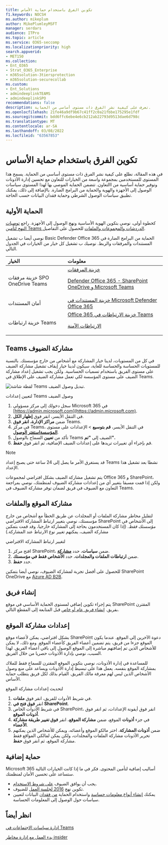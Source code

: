 ```yaml
---
title: تكوين الفرق باستخدام حماية الأساس
f1.keywords: NOCSH
ms.author: mikeplum
author: MikePlumleyMSFT
manager: serdars
audience: ITPro
ms.topic: article
ms.service: O365-seccomp
ms.localizationpriority: high
search.appverid:
- MET150
ms.collection:
- Ent_O365
- Strat_O365_Enterprise
- m365solution-3tiersprotection
- m365solution-securecollab
ms.custom:
- Ent_Solutions
- admindeeplinkTEAMS
- admindeeplinkSPO
recommendations: false
description: تعرف على كيفية نشر الفرق ذات مستوى أساسي من الحماية.
ms.openlocfilehash: 21fe46a9df9b67c41ff2c0a21fbbe175295e1fdf
ms.sourcegitcommit: bdd6ffc6ebe4e6cb212ab22793d9513dae6d798c
ms.translationtype: MT
ms.contentlocale: ar-SA
ms.lasthandoff: 03/08/2022
ms.locfileid: "63567853"
---
```

# <a name="configure-teams-with-baseline-protection"></a>تكوين الفرق باستخدام حماية الأساس

في هذه المقالة، نطلع على كيفية نشر الفرق ذات مستوى أساسي من الحماية. يسمح هذا المستوى للمستخدمين بمجموعة واسعة من الخيارات للتعاون مع تحسين إدارة الأذونات وتوفير حماية أساسية من االتعاون. تتضمن الحماية الموصى بها لهذا المستوى سياسات الوصول إلى الأجهزة والهوية والحماية من البرامج الضارة. بالإضافة إلى ذلك، يمكنك تطبيق سياسات الوصول الشرطي وحماية فقدان البيانات حسب الحاجة.

## <a name="initial-protections"></a>الحماية الأولية

كخطوة أولى، نوصي بتكوين الهوية الأساسية ونهج الوصول إلى الأجهزة. راجع [توصيات النهج لتأمين Teams الدردشات والمجموعات والملفات](../security/office-365-security/teams-access-policies.md) للحصول على التفاصيل.

نوصي أيضا ب تشغيل Basic Defender Office 365 الحماية من البرامج الضارة في المستندات والمرفقات والربط. نوصيك ب تشغيل كل خيار من الخيارات في الجدول التالي.

|الخيار|معلومات|
|:------|:-----------|
|خزينة مرفقات SPO OneDrive Teams|[خزينة المرفقات](../security/office-365-security/safe-attachments.md) <p> [Defender Office 365 - SharePoint OneDrive و Microsoft Teams](../security/office-365-security/mdo-for-spo-odb-and-teams.md)|
|أمان المستندات|[خزينة المستندات في Microsoft Defender Office 365](../security/office-365-security/safe-docs.md)|
|خزينة ارتباطات Teams|[Office 365 خزينة الارتباطات في Teams](../security/office-365-security/safe-links.md) <p> [الارتباطات الآمنة](../security/office-365-security/safe-links.md)|

## <a name="teams-guest-sharing"></a>Teams مشاركة الضيوف

في كل من المستويات، لدينا خيار المشاركة مع أشخاص من خارج مؤسستك. بالنسبة للمستويات الحساسة والحساسة للغاية، سيكون لدينا خيار إيقاف تشغيل مشاركة الضيف على مستوى الفريق باستخدام تسميات الحساسية. ولكن يجب تشغيل إعداد مشاركة الضيف على مستوى المؤسسة لكي تعمل مشاركة الضيف على الإطلاق في Teams.

![لقطة شاشة Teams تبديل وصول الضيف.](../media/teams-guest-access-toggle-on.png)

لتعيين إعدادات Teams وصول الضيف

1. سجل دخولك إلى مركز مسؤولي Microsoft 365 في [https://admin.microsoft.com](https://admin.microsoft.com).
2. في التنقل الأيسر، انقر فوق **إظهار الكل**.
3. ضمن **مراكز الإدارة،** **انقر فوق** Teams.
4. في مركز Teams، في التنقل الأيسر، **قم بتوسيع** >  الإعدادات على مستوى <a href="https://go.microsoft.com/fwlink/p/?linkid=2173122" target="_blank">**المؤسسةاستغتر الوصول**</a>.
5. تأكد من **تعيين** السماح بالوصول Teams الضيف إلى **"تم".**
6. قم بإجراء أي تغييرات تريدها على إعدادات الضيف الإضافية، ثم انقر فوق **حفظ**.

> [!NOTE]
> قد يستغرق الأمر ما يصل إلى 24 ساعة حتى يصبح إعداد Teams نشطا بعد تشغيل هذا الإعداد.

يتم تشغيل مشاركة الضيف بشكل افتراضي لمجموعات Office 365 و SharePoint، ولكن إذا قمت مسبقا بتغيير أي من إعدادات مشاركة الضيوف لمنظمتك، نوصي بمراجعة التعاون مع الضيوف في فريق لضمان توفر مشاركة الضيوف في Teams.[](./collaborate-as-team.md)

## <a name="site-and-file-sharing"></a>مشاركة الموقع والملفات

لتقليل مخاطر مشاركة الملفات أو المجلدات عن طريق الخطأ مع أشخاص من خارج مؤسستك، نوصي بتغيير ارتباط المشاركة الافتراضي SharePoint إلى الأشخاص في *مؤسستك فقط*. (إذا كان المستخدمون بحاجة إلى المشاركة خارجيا، وقد قمت بتمكين مشاركة الضيف، يمكنهم تغيير نوع الارتباط عند المشاركة.)

لتغيير ارتباط المشاركة الافتراضي

1. افتح مركز SharePoint، ضمن **سياسات**، حدد <a href="https://go.microsoft.com/fwlink/?linkid=2185222" target="_blank">**مشاركة**</a>.
1. ضمن **ارتباطات الملفات والمجلدات**، حدد **الأشخاص فقط في مؤسستك**.
1. حدد **حفظ**.

للحصول على أفضل تجربة لمشاركة الضيوف، نوصي أيضا بتمكين SharePoint OneDrive مع [Azure AD B2B](/sharepoint/sharepoint-azureb2b-integration-preview).

## <a name="create-a-team"></a>إنشاء فريق

يتم إجراء تكوين إضافي لمستوى الحماية الأساسي في موقع SharePoint المقترن بفريق. [إنشاء فريق عام أو خاص](https://support.office.com/article/174adf5f-846b-4780-b765-de1a0a737e2b) قبل المتابعة إلى المقطع التالي.

## <a name="site-sharing-settings"></a>إعدادات مشاركة الموقع

بشكل افتراضي، يمكن لأعضاء موقع SharePoint دعوة الآخرين إلى الموقع. عندما يكون الموقع جزءا من فريق، يتم تضمين أعضاء الفريق كأعضاء الموقع. ومع ذلك، لا يمكن للأشخاص الذين تم إضافتهم مباشرة إلى الموقع الوصول إلى باقي أعضاء الفريق. لهذا السبب، نوصي بإدارة الأذونات حصريا من خلال الفريق.

للمساعدة في إدارة الأذونات، نوصي بتكوين الموقع المقترن للسماح فقط للملاك بمشاركة الموقع بنفسه. يعمل هذا على تبسيط إدارة الأذونات ويساعد على منع وصول الأشخاص الذين ليس لهم معرفة مالك الفريق. القيام بذلك لكل فريق يتطلب حماية الأساس.

لتحديث إعدادات مشاركة الموقع
1. في شريط الأدوات للفريق، انقر فوق **ملفات**.
2. انقر **فوق فتح في SharePoint**.
3. في شريط الأدوات الخاص SharePoint، انقر فوق أيقونة الإعدادات، ثم انقر فوق **أذونات الموقع**.
4. في جزء **أذونات** الموقع، ضمن **مشاركة الموقع**، انقر **فوق تغيير طريقة مشاركة الأعضاء**.
5. ضمن **أذونات المشاركة**، اختر مالكو الموقع وأعضائه، ويمكن للأشخاص الذين يمكنهم تحرير الأذونات مشاركة الملفات والمجلدات، ولكن يمكن لمالكي المواقع فقط مشاركة الموقع، ثم انقر فوق **حفظ**.

## <a name="additional-protections"></a>حماية إضافية

Microsoft 365 أساليب إضافية لتأمين المحتوى. فكر في ما إذا كانت الخيارات التالية ستساعد على تحسين الأمان لمنظمتك.

- يجب أن يوافق الضيوف [على شروط الاستخدام](/azure/active-directory/conditional-access/terms-of-use).
- تكوين نهج [2016 لجلسة العمل](/azure/active-directory/conditional-access/howto-conditional-access-session-lifetime) للضيوف.
- يمكنك [إنشاء أنواع معلومات حساسة](../compliance/sensitive-information-type-learn-about.md) واستخدام الحماية [من فقدان](../compliance/dlp-learn-about-dlp.md) البيانات لتعيين سياسات حول الوصول إلى المعلومات الحساسة.

## <a name="see-also"></a>انظر أيضاً

[إدارة سياسات الاجتماعات في Teams](/microsoftteams/meeting-policies-in-teams)

[بدء العمل مع إدارة مخاطر insider](../compliance/insider-risk-management-configure.md)